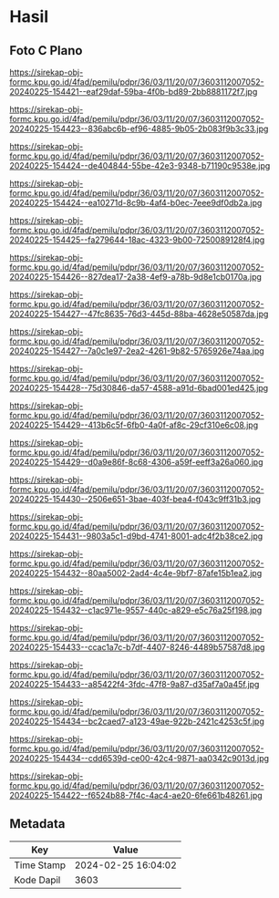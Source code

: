 # Hasil

## Foto C Plano

https://sirekap-obj-formc.kpu.go.id/4fad/pemilu/pdpr/36/03/11/20/07/3603112007052-20240225-154421--eaf29daf-59ba-4f0b-bd89-2bb8881172f7.jpg

https://sirekap-obj-formc.kpu.go.id/4fad/pemilu/pdpr/36/03/11/20/07/3603112007052-20240225-154423--836abc6b-ef96-4885-9b05-2b083f9b3c33.jpg

https://sirekap-obj-formc.kpu.go.id/4fad/pemilu/pdpr/36/03/11/20/07/3603112007052-20240225-154424--de404844-55be-42e3-9348-b71190c9538e.jpg

https://sirekap-obj-formc.kpu.go.id/4fad/pemilu/pdpr/36/03/11/20/07/3603112007052-20240225-154424--ea10271d-8c9b-4af4-b0ec-7eee9df0db2a.jpg

https://sirekap-obj-formc.kpu.go.id/4fad/pemilu/pdpr/36/03/11/20/07/3603112007052-20240225-154425--fa279644-18ac-4323-9b00-7250089128f4.jpg

https://sirekap-obj-formc.kpu.go.id/4fad/pemilu/pdpr/36/03/11/20/07/3603112007052-20240225-154426--827dea17-2a38-4ef9-a78b-9d8e1cb0170a.jpg

https://sirekap-obj-formc.kpu.go.id/4fad/pemilu/pdpr/36/03/11/20/07/3603112007052-20240225-154427--47fc8635-76d3-445d-88ba-4628e50587da.jpg

https://sirekap-obj-formc.kpu.go.id/4fad/pemilu/pdpr/36/03/11/20/07/3603112007052-20240225-154427--7a0c1e97-2ea2-4261-9b82-5765926e74aa.jpg

https://sirekap-obj-formc.kpu.go.id/4fad/pemilu/pdpr/36/03/11/20/07/3603112007052-20240225-154428--75d30846-da57-4588-a91d-6bad001ed425.jpg

https://sirekap-obj-formc.kpu.go.id/4fad/pemilu/pdpr/36/03/11/20/07/3603112007052-20240225-154429--413b6c5f-6fb0-4a0f-af8c-29cf310e6c08.jpg

https://sirekap-obj-formc.kpu.go.id/4fad/pemilu/pdpr/36/03/11/20/07/3603112007052-20240225-154429--d0a9e86f-8c68-4306-a59f-eeff3a26a060.jpg

https://sirekap-obj-formc.kpu.go.id/4fad/pemilu/pdpr/36/03/11/20/07/3603112007052-20240225-154430--2506e651-3bae-403f-bea4-f043c9ff31b3.jpg

https://sirekap-obj-formc.kpu.go.id/4fad/pemilu/pdpr/36/03/11/20/07/3603112007052-20240225-154431--9803a5c1-d9bd-4741-8001-adc4f2b38ce2.jpg

https://sirekap-obj-formc.kpu.go.id/4fad/pemilu/pdpr/36/03/11/20/07/3603112007052-20240225-154432--80aa5002-2ad4-4c4e-9bf7-87afe15b1ea2.jpg

https://sirekap-obj-formc.kpu.go.id/4fad/pemilu/pdpr/36/03/11/20/07/3603112007052-20240225-154432--c1ac971e-9557-440c-a829-e5c76a25f198.jpg

https://sirekap-obj-formc.kpu.go.id/4fad/pemilu/pdpr/36/03/11/20/07/3603112007052-20240225-154433--ccac1a7c-b7df-4407-8246-4489b57587d8.jpg

https://sirekap-obj-formc.kpu.go.id/4fad/pemilu/pdpr/36/03/11/20/07/3603112007052-20240225-154433--a85422f4-3fdc-47f8-9a87-d35af7a0a45f.jpg

https://sirekap-obj-formc.kpu.go.id/4fad/pemilu/pdpr/36/03/11/20/07/3603112007052-20240225-154434--bc2caed7-a123-49ae-922b-2421c4253c5f.jpg

https://sirekap-obj-formc.kpu.go.id/4fad/pemilu/pdpr/36/03/11/20/07/3603112007052-20240225-154434--cdd6539d-ce00-42c4-9871-aa0342c9013d.jpg

https://sirekap-obj-formc.kpu.go.id/4fad/pemilu/pdpr/36/03/11/20/07/3603112007052-20240225-154422--f6524b88-7f4c-4ac4-ae20-6fe661b48261.jpg


## Metadata

| Key        | Value               |
| ---------- | ------------------- |
| Time Stamp | 2024-02-25 16:04:02 |
| Kode Dapil | 3603                |



